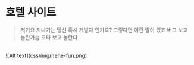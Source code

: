 # 호텔 사이트
> 저기요 지나가는 당신 혹시 개발자 인가요?
> 그렇다면 이런 말이 있죠
> 버그 보고 놀란가슴 오타 보고 놀란다
<br>
![Alt text](css/img/hehe-fun.png)
